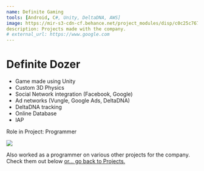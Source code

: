 ```yaml
---
name: Definite Gaming
tools: [Android, C#, Unity, DeltaDNA, AWS]
image: https://mir-s3-cdn-cf.behance.net/project_modules/disp/c0c25c76755871.5c73ba914606e.jpg
description: Projects made with the company.
# external_url: https://www.google.com
---
```


# Definite Dozer

- Game made using Unity
- Custom 3D Physics
- Social Network integration (Facebook, Google)
- Ad networks (Vungle, Google Ads, DeltaDNA)
- DeltaDNA tracking
- Online Database
- IAP


Role in Project:
Programmer


![](https://mir-s3-cdn-cf.behance.net/project_modules/disp/ac3a6476755871.5c73ba9146353.jpg)

Also worked as a programmer on various other projects for the company. Check them out below
<a href="{{ site.baseurl }}/projects"> or... go back to Projects.</a>

<p class="text-center">
<a href="https://www.behance.net/gallery/76755871/GameDefinite-Dozer"> <i class="fab fa-2x fa-behance-square"></i> 
</a>
<a href="https://play.google.com/store/apps/developer?id=Definite+Gaming+Pte+Ltd"> <i class="fab fa-2x fa-google"></i> 
</a>
<a href="https://itunes.apple.com/us/developer/definite-gaming-pte-ltd/id908223844?mt=8"> <i class="fab fa-2x fa-apple"></i> 
</a>
<!-- </p> -->